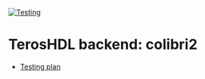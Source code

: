 [![Testing](https://github.com/TerosTechnology/colibri2/actions/workflows/ci.yml/badge.svg)](https://github.com/TerosTechnology/colibri2/actions/workflows/ci.yml)


# TerosHDL backend: colibri2

- [Testing plan](./docs/testing_plan.md)